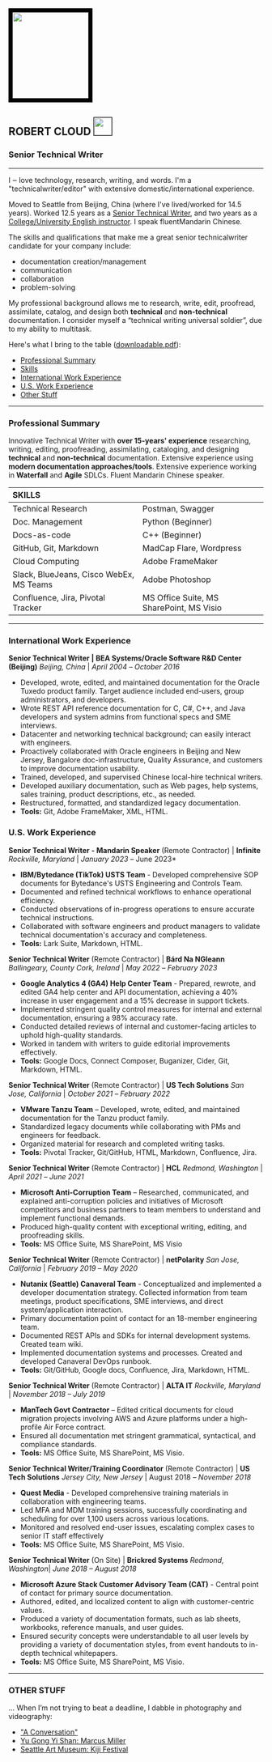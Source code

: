 <img style="max-width:95%;border:8px solid black;" src="https://github.com/keshihua5/resume/blob/master/images/me2.png" width="150" height="170">

## ROBERT CLOUD <img style="max-width:95%;border:1px solid black;" src="https://github.com/keshihua5/resume/blob/master/images/covid-19.png" width="35" height="35">

### Senior Technical Writer

------

 I ‒ love technology, research, writing, and words. I'm a "technicalwriter/editor" with extensive domestic/international experience. 

Moved to Seattle from Beijing, China (where I've lived/worked for 14.5 years). Worked 12.5 years as a [Senior Technical Writer](https://github.com/keshihua5/resume/blob/master/images/rc_lor.pdf), and two years as a [College/University English instructor](https://youtu.be/H2Brkd42aIc). I speak fluentMandarin Chinese. 

 The skills and qualifications that make me a great senior technicalwriter candidate for your company include:

- documentation creation/management
- communication
- collaboration
- problem-solving

My professional background allows me to research, write, edit, proofread, assimilate, catalog, and design both **technical** and **non-technical** documentation. I consider myself a “technical writing universal soldier”, due to my ability to multitask. 

Here's what I bring to the table ([downloadable.pdf](images/rcloudresume.pdf)):

- [Professional Summary](https://github.com/keshihua5/resume#professional-summary)
- [Skills](https://github.com/keshihua5/resume#skills)    
- [International Work Experience]( https://github.com/keshihua5/resume#international-work-experience)
- [U.S. Work Experience]( https://github.com/keshihua5/resume#u.s.-work-experience)
- [Other Stuff](https://github.com/keshihua5/resume#other-stuff)  

------

### Professional Summary

Innovative Technical Writer with **over 15-years' experience** researching, writing, editing, proofreading, assimilating, cataloging, and designing **technical** and **non-technical** documentation. Extensive experience using **modern documentation approaches/tools**. Extensive experience working in **Waterfall** and **Agile** SDLCs. Fluent Mandarin Chinese speaker. 

| **SKILLS**           |      |
| :--------------------------- | :---------------- |
| Technical Research                      | Postman, Swagger |
| Doc. Management                         | Python (Beginner)                        |
| Docs-as-code                            | C++ (Beginner)            |
| GitHub, Git, Markdown                   | MadCap Flare, Wordpress                  |
| Cloud Computing                         | Adobe FrameMaker            |
| Slack, BlueJeans, Cisco WebEx, MS Teams | Adobe Photoshop                          |
| Confluence, Jira, Pivotal Tracker       | MS Office Suite, MS SharePoint, MS Visio |


------

### International Work Experience

**Senior Technical Writer** **| BEA Systems/Oracle Software R&D Center (Beijing)** *Beijing, China* | *April* *2004* *–* *October 2016*

- Developed, wrote, edited, and maintained documentation for the Oracle Tuxedo product family. Target audience included end-users, group administrators, and developers.   
- Wrote REST API reference documentation for C, C#, C++, and Java developers and system admins from functional specs and SME interviews.     
- Datacenter and networking technical background; can easily interact with engineers.    
- Proactively collaborated with Oracle engineers in Beijing and New Jersey, Bangalore doc-infrastructure, Quality Assurance, and customers to improve documentation usability.     
- Trained, developed, and supervised Chinese local-hire technical writers.     
- Developed auxiliary documentation, such as Web pages, help systems, sales training, product descriptions, etc., as needed. 
- Restructured, formatted, and standardized legacy documentation.    
- **Tools:** Git, Adobe FrameMaker, XML, HTML.    

### U.S. Work Experience

**Senior Technical Writer** **- Mandarin Speaker**  (Remote Contractor) | **Infinite** *Rockville, Maryland* | *January 2023* *–* June 2023*

- **IBM/Bytedance (TikTok) USTS Team** - Developed comprehensive SOP documents for Bytedance's USTS Engineering and Controls Team.
- Documented and refined technical workflows to enhance operational efficiency.
- Conducted observations of in-progress operations to ensure accurate technical instructions.
- Collaborated with software engineers and product managers to validate technical documentation's accuracy and completeness.
- **Tools:** Lark Suite, Markdown, HTML.

**Senior Technical Writer**  (Remote Contractor) | **Bárd Na NGleann** *Ballingeary, County Cork, Ireland* | *May 2022* *–* *February 2023*

- **Google Analytics 4 (GA4) Help Center Team** - Prepared, rewrote, and edited GA4 help center and API documentation, achieving a 40% increase in user engagement and a 15% decrease in support tickets.
- Implemented stringent quality control measures for internal and external documentation, ensuring a 98% accuracy rate.
- Conducted detailed reviews of internal and customer-facing articles to uphold high-quality standards.
- Worked in tandem with writers to guide editorial improvements effectively.
- **Tools:** Google Docs, Connect Composer, Buganizer, Cider, Git, Markdown, HTML. 

**Senior Technical Writer**  (Remote Contractor) | **US Tech Solutions** *San Jose, California* | *October 2021* *–* *February 2022*

- **VMware Tanzu Team** – Developed, wrote, edited, and maintained documentation for the Tanzu product family. 
- Standardized legacy documents while collaborating with PMs and engineers for feedback.
- Organized material for research and completed writing tasks.
- **Tools:** Pivotal Tracker, Git/GitHub, HTML, Markdown, Confluence, Jira.

**Senior Technical Writer** (Remote Contractor) | **HCL** *Redmond, Washington* | *April 2021* *–* *June 2021*

- **Microsoft Anti-Corruption Team** – Researched, communicated, and explained anti-corruption policies and initiatives of Microsoft competitors and business partners to team members to understand and implement functional demands. 
- Produced high-quality content with exceptional writing, editing, and proofreading skills.
- **Tools:** MS Office Suite, MS SharePoint, MS Visio          

**Senior Technical Writer** (Remote Contractor) | **netPolarity** *San Jose, California* | *February 2019* *–* *May 2020*

- **Nutanix (Seattle) Canaveral Team** - Conceptualized and implemented a developer documentation strategy. Collected information from team meetings, product specifications, SME interviews, and direct system/application interaction.
- Primary documentation point of contact for an 18-member engineering team.
- Documented REST APIs and SDKs for internal development systems. Created team wiki.
- Implemented documentation systems and processes. Created and developed Canaveral DevOps runbook.
- **Tools:** Git/GitHub, Google docs, Confluence, Jira, Markdown, HTML.  

**Senior Technical Writer** (Remote Contractor) | **ALTA IT** *Rockville, Maryland* | *November 2018  – July 2019*

- **ManTech Govt Contractor** – Edited critical documents for cloud migration projects involving AWS and Azure platforms under a high-profile Air Force contract.
- Ensured all documentation met stringent grammatical, syntactical, and compliance standards.
- **Tools:** MS Office Suite, MS SharePoint, MS Visio.

**Senior Technical Writer/Training Coordinator** (Remote Contractor) | **US Tech Solutions**  *Jersey City, New Jersey* | August 2018 *–* *November 2018*


- **Quest Media** - Developed comprehensive training materials in collaboration with engineering teams.
- Led MFA and MDM training sessions, successfully coordinating and scheduling for over 1,100 users across various locations.
- Monitored and resolved end-user issues, escalating complex cases to senior IT staff effectively
- **Tools:** MS Office Suite, MS SharePoint, MS Visio.

**Senior Technical Writer**  (On Site) | **Brickred Systems** *Redmond, Washington*| *June 2018 – August 2018*


- **Microsoft Azure Stack Customer Advisory Team (CAT)** -  Central point of contact for primary source documentation.
- Authored, edited, and localized content to align with customer-centric values.
- Produced a variety of documentation formats, such as lab sheets, workbooks, reference manuals, and user guides.
- Ensured security concepts were understandable to all user levels by providing a variety of documentation styles, from event handouts to in-depth technical whitepapers.
- **Tools:** MS Office Suite, MS SharePoint, MS Visio.

------

### OTHER STUFF

... When I’m not trying to beat a deadline, I dabble in photography and videography:

- ["A Conversation"](https://vimeo.com/216641592/75255e335f)
- [Yu Gong Yi Shan: Marcus Miller](https://youtu.be/RHiEyX-XFSg)  
- [Seattle Art Museum: Kiji Festival](https://photos.google.com/share/AF1QipMcUsvjHf77aqac2PyIQlqXfO3OxdSu2nRquaGH3i5me5L1L53XQHHtWzbKl_NdRw?key=TVdBcEdsTmFoR0ItczVrR2JQM1N5NWItR0N6Tl9B)
